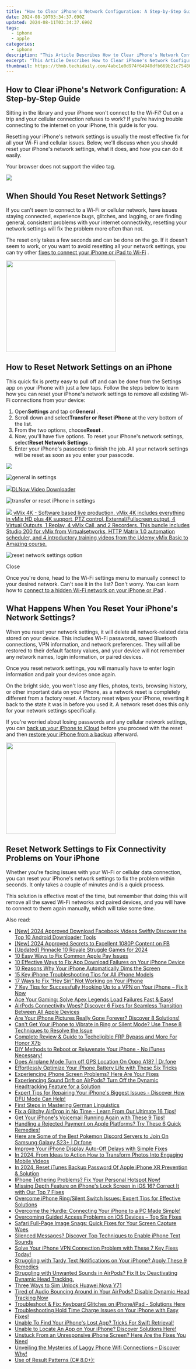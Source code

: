 ```yaml
---
title: "How to Clear iPhone's Network Configuration: A Step-by-Step Guide"
date: 2024-08-10T03:34:37.690Z
updated: 2024-08-11T03:34:37.690Z
tags:
  - iphone
  - apple
categories:
  - iphone
description: "This Article Describes How to Clear iPhone's Network Configuration: A Step-by-Step Guide"
excerpt: "This Article Describes How to Clear iPhone's Network Configuration: A Step-by-Step Guide"
thumbnail: https://thmb.techidaily.com/4abc1e0d974f64940dfb669b21c754808ce4ab1e9a63c263741b581b4fbcec72.jpg
---
```


## How to Clear iPhone's Network Configuration: A Step-by-Step Guide

 Sitting in the library and your iPhone won't connect to the Wi-Fi? Out on a trip and your cellular connection refuses to work? If you're having trouble connecting to the internet on your iPhone, this guide is for you.

 Resetting your iPhone's network settings is usually the most effective fix for all your Wi-Fi and cellular issues. Below, we'll discuss when you should reset your iPhone's network settings, what it does, and how you can do it easily.

 Your browser does not support the video tag.

<!-- affiliate ads begin -->
<a href="https://shop.mondly.com/affiliate.php?ACCOUNT=ATISTUDI&AFFILIATE=108875&PATH=https%3A%2F%2Fwww.mondly.com%3FAFFILIATE%3D108875%26RESOURCE%3D%2BGeneral%2B970x90%2B"><img src="https://secure.avangate.com/images/merchant/69c418c33ec2e1a4267fa9bb77fa1428/general-970x90.gif" border="0"></a>
<!-- affiliate ads end -->
## When Should You Reset Network Settings?

 If you can't seem to connect to a Wi-Fi or cellular network, have issues staying connected, experience bugs, glitches, and lagging, or are finding general, consistent problems with your internet connectivity, resetting your network settings will fix the problem more often than not.

 The reset only takes a few seconds and can be done on the go. If it doesn't seem to work, or you want to avoid resetting all your network settings, you can try other [fixes to connect your iPhone or iPad to Wi-Fi](https://www.makeuseof.com/iphone-ipad-wont-connect-to-wi-fi/) .

<!-- affiliate ads begin -->
<a href="https://printrendy.pxf.io/c/5597632/1453719/17020" target="_top" id="1453719"><img src="//a.impactradius-go.com/display-ad/17020-1453719" border="0" alt="" width="300" height="250"/></a><img height="0" width="0" src="https://imp.pxf.io/i/5597632/1453719/17020" style="position:absolute;visibility:hidden;" border="0" />
<!-- affiliate ads end -->
## How to Reset Network Settings on an iPhone

 This quick fix is pretty easy to pull off and can be done from the Settings app on your iPhone with just a few taps. Follow the steps below to learn how you can reset your iPhone's network settings to remove all existing Wi-Fi connections from your device:

1. Open**Settings** and tap on**General** .
2. Scroll down and select**Transfer or Reset iPhone** at the very bottom of the list.
3. From the two options, choose**Reset** .
4. Now, you'll have five options. To reset your iPhone's network settings, select**Reset Network Settings** .
5. Enter your iPhone's passcode to finish the job. All your network settings will be reset as soon as you enter your passcode.

<!-- affiliate ads begin -->
<a href="https://shop.copernic.com/order/checkout.php?PRODS=41033101&QTY=1&AFFILIATE=108875&CART=1"><img src="https://secure.2checkout.com/images/merchant/8d30aa96e72440759f74bd2306c1fa3d/Copernic-2023-Affiliate-728x90-Elite.png" border="0"></a>
<!-- affiliate ads end -->
![general in settings](https://static1.makeuseofimages.com/wordpress/wp-content/uploads/2023/01/general-in-settings.jpg)

<!-- affiliate ads begin -->
<a href="https://secure.2checkout.com/order/checkout.php?PRODS=4712430&QTY=1&AFFILIATE=108875&CART=1"><img src="https://secure.avangate.com/images/merchant/c404a5adbf90e09631678b13b05d9d7a/products/dlnow_256.png" border="0">DLNow Video Downloader</a>
<!-- affiliate ads end -->
![transfer or reset iPhone in settings](https://static1.makeuseofimages.com/wordpress/wp-content/uploads/2023/01/transfer-or-reset-iphone-in-settings.jpg)

<!-- affiliate ads begin -->
<a href="https://secure.2checkout.com/order/checkout.php?PRODS=30901369&QTY=1&AFFILIATE=108875&CART=1"> <img src="https://secure.avangate.com/images/merchant/ce9a6fb2becc2d235e62b125e9260102/products/1_copy_vMixCallScreenshot1-large.jpg" border="0"> vMix 4K - Software based live production. vMix 4K includes everything in vMix HD plus 4K support, PTZ control, External/Fullscreen output, 4 Virtual Outputs, 1 Replay, 4 vMix Call, and 2 Recorders. 
This bundle includes Studio 200 for vMix from Virtualsetworks, HTTP Matrix 1.0 automation scheduler, and 4 introductory training videos from the Udemy vMix Basic to Amazing course. </a>
<!-- affiliate ads end -->
![reset network settings option](https://static1.makeuseofimages.com/wordpress/wp-content/uploads/2023/01/reset-network-settings-option.jpg)

Close

 Once you're done, head to the Wi-Fi settings menu to manually connect to your desired network. Can't see it in the list? Don't worry. You can learn how to [connect to a hidden Wi-Fi network on your iPhone or iPad](https://www.makeuseof.com/how-to-connect-to-hidden-wi-fi-network-iphone/) .

## What Happens When You Reset Your iPhone's Network Settings?

 When you reset your network settings, it will delete all network-related data stored on your device. This includes Wi-Fi passwords, saved Bluetooth connections, VPN information, and network preferences. They will all be restored to their default factory values, and your device will not remember any network names, login information, or paired devices.

 Once you reset network settings, you will manually have to enter login information and pair your devices once again.

 On the bright side, you won't lose any files, photos, texts, browsing history, or other important data on your iPhone, as a network reset is completely different from a factory reset. A factory reset wipes your iPhone, reverting it back to the state it was in before you used it. A network reset does this only for your network settings specifically.

 If you're worried about losing passwords and any cellular network settings, you can [back up your iPhone to iCloud](https://www.makeuseof.com/tag/how-to-backup-iphone-ipad/) before you proceed with the reset and then [restore your iPhone from a backup](https://www.makeuseof.com/tag/restore-iphone-ipad-from-backup/) afterward.

<!-- affiliate ads begin -->
<a href="https://homestyler.sjv.io/c/5597632/2044747/22993" target="_top" id="2044747"><img src="//a.impactradius-go.com/display-ad/22993-2044747" border="0" alt="" width="300" height="250"/></a><img height="0" width="0" src="https://imp.pxf.io/i/5597632/2044747/22993" style="position:absolute;visibility:hidden;" border="0" />
<!-- affiliate ads end -->
## Reset Network Settings to Fix Connectivity Problems on Your iPhone

 Whether you're facing issues with your Wi-Fi or cellular data connection, you can reset your iPhone's network settings to fix the problem within seconds. It only takes a couple of minutes and is a quick process.

 This solution is effective most of the time, but remember that doing this will remove all the saved Wi-Fi networks and paired devices, and you will have to connect to them again manually, which will take some time.

<ins class="adsbygoogle"
     style="display:block"
     data-ad-format="autorelaxed"
     data-ad-client="ca-pub-7571918770474297"
     data-ad-slot="1223367746"></ins>



<ins class="adsbygoogle"
     style="display:block"
     data-ad-client="ca-pub-7571918770474297"
     data-ad-slot="8358498916"
     data-ad-format="auto"
     data-full-width-responsive="true"></ins>



<span class="atpl-alsoreadstyle">Also read:</span>
<div><ul>
<li><a href="https://facebook-clips.techidaily.com/new-2024-approved-download-facebook-videos-swiftly-discover-the-top-10-android-downloader-tools/"><u>[New] 2024 Approved  Download Facebook Videos Swiftly  Discover the Top 10 Android Downloader Tools</u></a></li>
<li><a href="https://facebook-video-recording.techidaily.com/new-2024-approved-secrets-to-excellent-1080p-content-on-fb/"><u>[New] 2024 Approved  Secrets to Excellent 1080P Content on FB</u></a></li>
<li><a href="https://screen-capture.techidaily.com/updated-pinnacle-10-royale-struggle-games-for-2024/"><u>[Updated] Pinnacle 10 Royale Struggle Games for 2024</u></a></li>
<li><a href="https://fox-that.techidaily.com/10-easy-ways-to-fix-common-apple-pay-issues/"><u>10 Easy Ways to Fix Common Apple Pay Issues</u></a></li>
<li><a href="https://fox-that.techidaily.com/10-effective-ways-to-fix-app-download-failures-on-your-iphone-device/"><u>10 Effective Ways to Fix App Download Failures on Your iPhone Device</u></a></li>
<li><a href="https://fox-that.techidaily.com/10-reasons-why-your-iphone-automatically-dims-the-screen/"><u>10 Reasons Why Your iPhone Automatically Dims the Screen</u></a></li>
<li><a href="https://fox-that.techidaily.com/15-key-iphone-troubleshooting-tips-for-all-iphone-models/"><u>15 Key iPhone Troubleshooting Tips for All iPhone Models</u></a></li>
<li><a href="https://fox-that.techidaily.com/17-ways-to-fix-hey-siri-not-working-on-your-iphone/"><u>17 Ways to Fix “Hey Siri” Not Working on Your iPhone</u></a></li>
<li><a href="https://fox-that.techidaily.com/1721439954011-7-key-tips-for-successfully-hooking-up-to-a-vpn-on-your-iphone-fix-it-now/"><u>7 Key Tips for Successfully Hooking Up to a VPN on Your iPhone – Fix It Now</u></a></li>
<li><a href="https://win-blog.techidaily.com/1722994210152-ace-your-gaming-solve-apex-legends-load-failures-fast-and-easy/"><u>Ace Your Gaming: Solve Apex Legends Load Failures Fast & Easy!</u></a></li>
<li><a href="https://fox-that.techidaily.com/1721467960927-airpods-connectivity-woes-discover-6-fixes-for-seamless-transition-between-all-apple-devices/"><u>AirPods Connectivity Woes? Discover 6 Fixes for Seamless Transition Between All Apple Devices</u></a></li>
<li><a href="https://fox-that.techidaily.com/1721467603043-are-your-iphone-pictures-really-gone-forever-discover-8-solutions/"><u>Are Your iPhone Pictures Really Gone Forever? Discover 8 Solutions!</u></a></li>
<li><a href="https://fox-that.techidaily.com/1721452858955-cant-get-your-iphone-to-vibrate-in-ring-or-silent-mode-use-these-8-techniques-to-resolve-the-issue/"><u>Can't Get Your iPhone to Vibrate in Ring or Silent Mode? Use These 8 Techniques to Resolve the Issue</u></a></li>
<li><a href="https://unlock-android.techidaily.com/complete-review-and-guide-to-techeligible-frp-bypass-and-more-for-honor-x7b-by-drfone-android/"><u>Complete Review & Guide to Techeligible FRP Bypass and More For Honor X7b</u></a></li>
<li><a href="https://fox-that.techidaily.com/1721462712567-diy-methods-to-reboot-or-rejuvenate-your-iphone-no-itunes-necessary/"><u>DIY Methods to Reboot or Rejuvenate Your iPhone - No iTunes Necessary!</u></a></li>
<li><a href="https://fake-location.techidaily.com/does-airplane-mode-turn-off-gps-location-on-oppo-a18-drfone-by-drfone-virtual-android/"><u>Does Airplane Mode Turn off GPS Location On Oppo A18? | Dr.fone</u></a></li>
<li><a href="https://fox-that.techidaily.com/1721475187425-effortlessly-optimize-your-iphone-battery-life-with-these-six-tricks/"><u>Effortlessly Optimize Your iPhone Battery Life with These Six Tricks</u></a></li>
<li><a href="https://fox-that.techidaily.com/1721476328508-experiencing-iphone-screen-problems-here-are-your-fixes/"><u>Experiencing iPhone Screen Problems? Here Are Your Fixes</u></a></li>
<li><a href="https://fox-that.techidaily.com/1721472698308-experiencing-sound-drift-on-airpods-turn-off-the-dynamic-headtracking-feature-for-a-solution/"><u>Experiencing Sound Drift on AirPods? Turn Off the Dynamic Headtracking Feature for a Solution</u></a></li>
<li><a href="https://fox-that.techidaily.com/1721453652447-expert-tips-for-repairing-your-iphones-biggest-issues-discover-how-dfu-mode-can-help/"><u>Expert Tips for Repairing Your iPhone's Biggest Issues - Discover How DFU Mode Can Help!</u></a></li>
<li><a href="https://mondly-stories.techidaily.com/first-steps-in-mastering-german-linguistics/"><u>First Steps in Mastering German Linguistics</u></a></li>
<li><a href="https://fox-that.techidaily.com/1721460512789-fix-a-glitchy-airdrop-in-no-time-learn-from-our-ultimate-16-tips/"><u>Fix a Glitchy AirDrop in No Time - Learn From Our Ultimate 16 Tips!</u></a></li>
<li><a href="https://fox-that.techidaily.com/1721444038091-get-your-iphones-voicemail-running-again-with-these-9-tips/"><u>Get Your iPhone's Voicemail Running Again with These 9 Tips!</u></a></li>
<li><a href="https://fox-that.techidaily.com/1721447694418-handling-a-rejected-payment-on-apple-platforms-try-these-6-quick-remedies/"><u>Handling a Rejected Payment on Apple Platforms? Try These 6 Quick Remedies!</u></a></li>
<li><a href="https://change-location.techidaily.com/here-are-some-of-the-best-pokemon-discord-servers-to-join-on-samsung-galaxy-s23plus-drfone-by-drfone-virtual-android/"><u>Here are Some of the Best Pokemon Discord Servers to Join On Samsung Galaxy S23+ | Dr.fone</u></a></li>
<li><a href="https://fox-that.techidaily.com/1721468634303-improve-your-iphone-display-auto-off-delays-with-simple-fixes/"><u>Improve Your iPhone Display Auto-Off Delays with Simple Fixes</u></a></li>
<li><a href="https://youtube-stream.techidaily.com/in-2024-from-ideas-to-action-how-to-transform-photos-into-engaging-mobile-videos/"><u>In 2024, From Ideas to Action  How to Transform Photos Into Engaging Mobile Videos</u></a></li>
<li><a href="https://ios-unlock.techidaily.com/in-2024-reset-itunes-backup-password-of-apple-iphone-xr-prevention-and-solution-by-drfone-ios/"><u>In 2024, Reset iTunes Backup Password Of Apple iPhone XR Prevention & Solution</u></a></li>
<li><a href="https://fox-that.techidaily.com/1721459194104-iphone-tethering-problems-fix-your-personal-hotspot-now/"><u>IPhone Tethering Problems? Fix Your Personal Hotspot Now!</u></a></li>
<li><a href="https://fox-that.techidaily.com/1721453985136-missing-depth-feature-on-iphones-lock-screen-in-ios-16-correct-it-with-our-top-7-fixes/"><u>Missing Depth Feature on iPhone's Lock Screen in iOS 16? Correct It with Our Top 7 Fixes</u></a></li>
<li><a href="https://fox-that.techidaily.com/1721473165289-overcome-iphone-ringsilent-switch-issues-expert-tips-for-effective-solutions/"><u>Overcome iPhone Ring/Silent Switch Issues: Expert Tips for Effective Solutions</u></a></li>
<li><a href="https://fox-that.techidaily.com/1721471751483-overcome-the-hurdle-connecting-your-iphone-to-a-pc-made-simple/"><u>Overcome the Hurdle: Connecting Your iPhone to a PC Made Simple!</u></a></li>
<li><a href="https://fox-that.techidaily.com/1721463567458-overcoming-guided-access-problems-on-ios-devices-top-six-fixes/"><u>Overcoming Guided Access Problems on iOS Devices – Top Six Fixes</u></a></li>
<li><a href="https://fox-that.techidaily.com/1721470980310-safari-full-page-image-snags-quick-fixes-for-your-screen-capture-woes/"><u>Safari Full-Page Image Snags: Quick Fixes for Your Screen Capture Woes</u></a></li>
<li><a href="https://fox-that.techidaily.com/1721457290020-silenced-messages-discover-top-techniques-to-enable-iphone-text-sounds/"><u>Silenced Messages? Discover Top Techniques to Enable iPhone Text Sounds</u></a></li>
<li><a href="https://fox-that.techidaily.com/1721476607523-solve-your-iphone-vpn-connection-problem-with-these-7-key-fixes-today/"><u>Solve Your iPhone VPN Connection Problem with These 7 Key Fixes Today!</u></a></li>
<li><a href="https://fox-that.techidaily.com/1721457182069-struggling-with-tardy-text-notifications-on-your-iphone-apply-these-9-remedies/"><u>Struggling with Tardy Text Notifications on Your iPhone? Apply These 9 Remedies</u></a></li>
<li><a href="https://fox-that.techidaily.com/1721466498751-struggling-with-unwanted-sounds-in-airpods-fix-it-by-deactivating-dynamic-head-tracking/"><u>Struggling with Unwanted Sounds in AirPods? Fix It by Deactivating Dynamic Head Tracking.</u></a></li>
<li><a href="https://sim-unlock.techidaily.com/three-ways-to-sim-unlock-huawei-nova-y71-by-drfone-android/"><u>Three Ways to Sim Unlock Huawei Nova Y71</u></a></li>
<li><a href="https://fox-that.techidaily.com/1721475888841-tired-of-audio-bouncing-around-in-your-airpods-disable-dynamic-head-tracking-now/"><u>Tired of Audio Bouncing Around in Your AirPods? Disable Dynamic Head Tracking Now</u></a></li>
<li><a href="https://fox-that.techidaily.com/1721450300479-troubleshoot-and-fix-keyboard-glitches-on-iphoneipad-solutions-here/"><u>Troubleshoot & Fix: Keyboard Glitches on iPhone/iPad - Solutions Here</u></a></li>
<li><a href="https://fox-that.techidaily.com/1721469514701-troubleshooting-hold-time-charge-issues-on-your-iphone-with-easy-fixes/"><u>Troubleshooting Hold Time Charge Issues on Your iPhone with Easy Fixes!</u></a></li>
<li><a href="https://fox-that.techidaily.com/1721451962260-unable-to-find-your-iphones-lost-app-tricks-for-swift-retrieval/"><u>Unable To Find Your iPhone's Lost App? Tricks For Swift Retrieval!</u></a></li>
<li><a href="https://fox-that.techidaily.com/1721472110113-unable-to-locate-an-app-on-your-iphone-discover-solutions-here/"><u>Unable to Locate An App on Your iPhone? Discover Solutions Here!</u></a></li>
<li><a href="https://fox-that.techidaily.com/1721476082091-unstuck-from-an-unresponsive-iphone-screen-here-are-the-fixes-you-need/"><u>Unstuck From an Unresponsive iPhone Screen? Here Are the Fixes You Need</u></a></li>
<li><a href="https://fox-that.techidaily.com/1721477150032-unveiling-the-mysteries-of-laggy-phone-wifi-connections-discover-why/"><u>Unveiling the Mysteries of Laggy Phone Wifi Connections – Discover Why!</u></a></li>
<li><a href="https://fox-that.techidaily.com/1721458526425-use-of-result-patterns-c-80plus/"><u>Use of Result Patterns (C# 8.0+):</u></a></li>
</ul></div>
